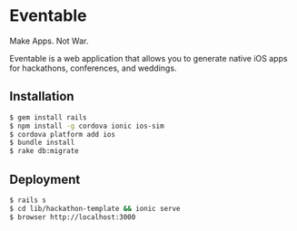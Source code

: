 Eventable
=========

Make Apps. Not War.

Eventable is a web application that allows you to generate native iOS apps for
hackathons, conferences, and weddings.

Installation
------------

```bash
$ gem install rails
$ npm install -g cordova ionic ios-sim
$ cordova platform add ios
$ bundle install
$ rake db:migrate
```

Deployment
----------

```bash
$ rails s
$ cd lib/hackathon-template && ionic serve
$ browser http://localhost:3000
```
